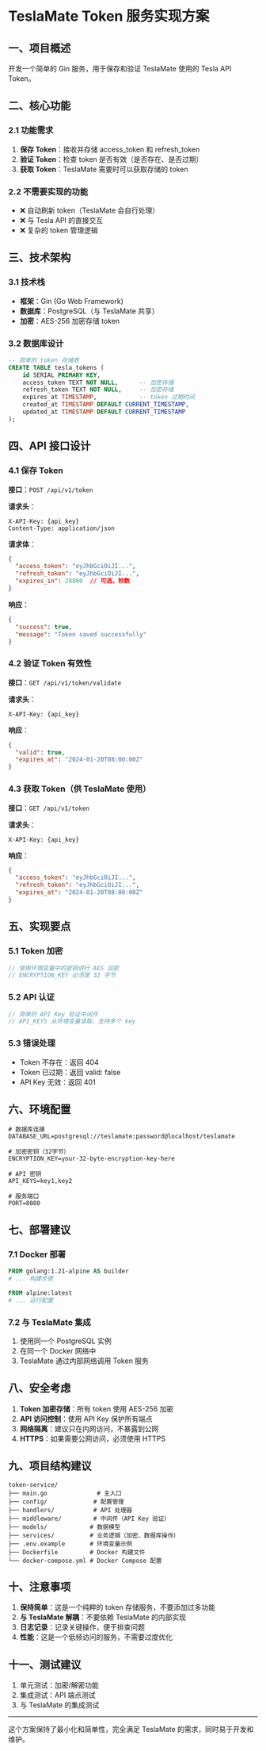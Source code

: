 # TeslaMate Token 服务实现方案

## 一、项目概述

开发一个简单的 Gin 服务，用于保存和验证 TeslaMate 使用的 Tesla API Token。

## 二、核心功能

### 2.1 功能需求
1. **保存 Token**：接收并存储 access_token 和 refresh_token
2. **验证 Token**：检查 token 是否有效（是否存在、是否过期）
3. **获取 Token**：TeslaMate 需要时可以获取存储的 token

### 2.2 不需要实现的功能
- ❌ 自动刷新 token（TeslaMate 会自行处理）
- ❌ 与 Tesla API 的直接交互
- ❌ 复杂的 token 管理逻辑

## 三、技术架构

### 3.1 技术栈
- **框架**：Gin (Go Web Framework)
- **数据库**：PostgreSQL（与 TeslaMate 共享）
- **加密**：AES-256 加密存储 token

### 3.2 数据库设计

```sql
-- 简单的 token 存储表
CREATE TABLE tesla_tokens (
    id SERIAL PRIMARY KEY,
    access_token TEXT NOT NULL,      -- 加密存储
    refresh_token TEXT NOT NULL,     -- 加密存储
    expires_at TIMESTAMP,            -- token 过期时间
    created_at TIMESTAMP DEFAULT CURRENT_TIMESTAMP,
    updated_at TIMESTAMP DEFAULT CURRENT_TIMESTAMP
);
```

## 四、API 接口设计

### 4.1 保存 Token
**接口**：`POST /api/v1/token`

**请求头**：
```
X-API-Key: {api_key}
Content-Type: application/json
```

**请求体**：
```json
{
  "access_token": "eyJhbGciOiJI...",
  "refresh_token": "eyJhbGciOiJI...",
  "expires_in": 28800  // 可选，秒数
}
```

**响应**：
```json
{
  "success": true,
  "message": "Token saved successfully"
}
```

### 4.2 验证 Token 有效性
**接口**：`GET /api/v1/token/validate`

**请求头**：
```
X-API-Key: {api_key}
```

**响应**：
```json
{
  "valid": true,
  "expires_at": "2024-01-20T08:00:00Z"
}
```

### 4.3 获取 Token（供 TeslaMate 使用）
**接口**：`GET /api/v1/token`

**请求头**：
```
X-API-Key: {api_key}
```

**响应**：
```json
{
  "access_token": "eyJhbGciOiJI...",
  "refresh_token": "eyJhbGciOiJI...",
  "expires_at": "2024-01-20T08:00:00Z"
}
```

## 五、实现要点

### 5.1 Token 加密
```go
// 使用环境变量中的密钥进行 AES 加密
// ENCRYPTION_KEY 必须是 32 字节
```

### 5.2 API 认证
```go
// 简单的 API Key 验证中间件
// API_KEYS 从环境变量读取，支持多个 key
```

### 5.3 错误处理
- Token 不存在：返回 404
- Token 已过期：返回 valid: false
- API Key 无效：返回 401

## 六、环境配置

```env
# 数据库连接
DATABASE_URL=postgresql://teslamate:password@localhost/teslamate

# 加密密钥（32字节）
ENCRYPTION_KEY=your-32-byte-encryption-key-here

# API 密钥
API_KEYS=key1,key2

# 服务端口
PORT=8080
```

## 七、部署建议

### 7.1 Docker 部署
```dockerfile
FROM golang:1.21-alpine AS builder
# ... 构建步骤

FROM alpine:latest
# ... 运行配置
```

### 7.2 与 TeslaMate 集成
1. 使用同一个 PostgreSQL 实例
2. 在同一个 Docker 网络中
3. TeslaMate 通过内部网络调用 Token 服务

## 八、安全考虑

1. **Token 加密存储**：所有 token 使用 AES-256 加密
2. **API 访问控制**：使用 API Key 保护所有端点
3. **网络隔离**：建议只在内网访问，不暴露到公网
4. **HTTPS**：如果需要公网访问，必须使用 HTTPS

## 九、项目结构建议

```
token-service/
├── main.go              # 主入口
├── config/             # 配置管理
├── handlers/           # API 处理器
├── middleware/         # 中间件（API Key 验证）
├── models/            # 数据模型
├── services/          # 业务逻辑（加密、数据库操作）
├── .env.example       # 环境变量示例
├── Dockerfile         # Docker 构建文件
└── docker-compose.yml # Docker Compose 配置
```

## 十、注意事项

1. **保持简单**：这是一个纯粹的 token 存储服务，不要添加过多功能
2. **与 TeslaMate 解耦**：不要依赖 TeslaMate 的内部实现
3. **日志记录**：记录关键操作，便于排查问题
4. **性能**：这是一个低频访问的服务，不需要过度优化

## 十一、测试建议

1. 单元测试：加密/解密功能
2. 集成测试：API 端点测试
3. 与 TeslaMate 的集成测试

---

这个方案保持了最小化和简单性，完全满足 TeslaMate 的需求，同时易于开发和维护。